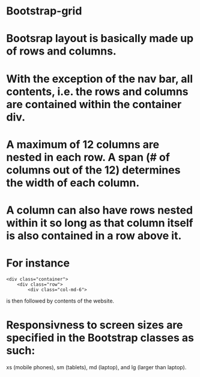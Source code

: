 # Bootstrap-grid

# Bootsrap layout is basically made up of rows and columns.
# With the exception of the nav bar, all contents, i.e. the rows and columns are contained within the container div.
# A maximum of 12 columns are nested in each row. A span (# of columns out of the 12) determines the width of each column.
# A column can also have rows nested within it so long as that column itself is also contained in a row above it.
# For instance
    <div class="container">
        <div class="row">
            <div class="col-md-6">
  is then followed by contents of the website.
  
# Responsivness to screen sizes are specified in the Bootstrap classes as such:
 xs (mobile phones), sm (tablets), md (laptop), and lg (larger than laptop).

